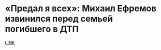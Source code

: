 # «Предал я всех»: Михаил Ефремов извинился перед семьей погибшего в ДТП



[LINK](https://varlamov.ru/3926923.html)